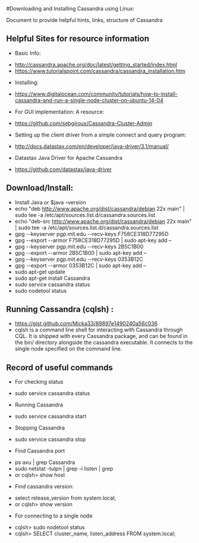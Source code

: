 #Downloading and Installing Cassandra using Linux:

Document to provide helpful hints, links, structure of Cassandra

## Helpful Sites for resource information
+ Basic Info:
 * http://cassandra.apache.org/doc/latest/getting_started/index.html 
 * https://www.tutorialspoint.com/cassandra/cassandra_installation.htm
+ Installing: 
 * https://www.digitalocean.com/community/tutorials/how-to-install-cassandra-and-run-a-single-node-cluster-on-ubuntu-14-04
+ For GUI implementation: A resource: 
 * https://github.com/sebgiroux/Cassandra-Cluster-Admin 
+ Setting up the client driver from a simple connect and query program: 
 * http://docs.datastax.com/en/developer/java-driver/3.1/manual/
+ Datastax Java Driver for Apache Cassandra
 * https://github.com/datastax/java-driver
 
## Download/Install:
+ Install Java or $java –version
+ echo "deb http://www.apache.org/dist/cassandra/debian 22x main" | sudo tee -a /etc/apt/sources.list.d/cassandra.sources.list
+ echo "deb-src http://www.apache.org/dist/cassandra/debian 22x main" | sudo tee -a /etc/apt/sources.list.d/cassandra.sources.list
+ gpg --keyserver pgp.mit.edu --recv-keys F758CE318D77295D
+ gpg --export --armor F758CE318D77295D | sudo apt-key add –
+ gpg --keyserver pgp.mit.edu --recv-keys 2B5C1B00
+ gpg --export --armor 2B5C1B00 | sudo apt-key add –
+ gpg --keyserver pgp.mit.edu --recv-keys 0353B12C
+ gpg --export --armor 0353B12C | sudo apt-key add –
+ sudo apt-get update
+ sudo apt-get install Cassandra
+ sudo service cassandra status
+ sudo nodetool status

## Running Cassandra (cqlsh) :
+ https://gist.github.com/Micka33/89897e1490240a56c036
+ cqlsh is a command line shell for interacting with Cassandra through CQL. It is shipped with every Cassandra package, and can be found in the bin/ directory alongside the cassandra executable. It connects to the single node specified on the command line.

## Record of useful commands
+ For checking status 
 * sudo service cassandra status
+ Running Cassandra
 * sudo service cassandra start
+ Stopping Cassandra
 * sudo service cassandra stop
+ Find Cassandra port
 * ps axu | grep Cassandra
 * sudo netstat -tulpn | grep -i listen | grep <pid>
 * or cqlsh> show host
+ Find cassandra version: 
 * select release_version from system.local;
 * or cqlsh> show version
+ For connecting to a single node
 * cqlsh> sudo nodetool status
 * cqlsh> SELECT cluster_name, listen_address FROM system.local;


